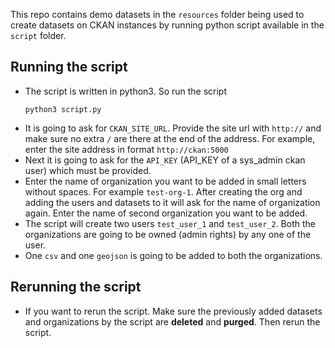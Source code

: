 
This repo contains demo datasets in the `resources` folder being used to create datasets on CKAN instances by running python script available in the `script` folder.

## Running the script

* The script is written in python3. So run the script
  ```
  python3 script.py
  ```
* It is going to ask for `CKAN_SITE_URL`. Provide the site url with `http://` and make sure no extra `/` are there at the end of the address. For example, enter the site address in format `http://ckan:5000`
* Next it is going to ask for the `API_KEY` (API_KEY of a sys_admin ckan user) which must be provided.
* Enter the name of organization you want to be added in small letters without spaces. For example `test-org-1`. After creating the org and adding the users and datasets to it will ask for the name of organization again. Enter the name of second organization you want to be added.
* The script will create two users `test_user_1` and `test_user_2`. Both the organizations are going to be owned (admin rights) by any one of the user.
* One `csv` and one `geojson` is going to be added to both the organizations.

## Rerunning the script

* If you want to rerun the script. Make sure the previously added datasets and organizations by the script are **deleted** and **purged**. Then rerun the script.
